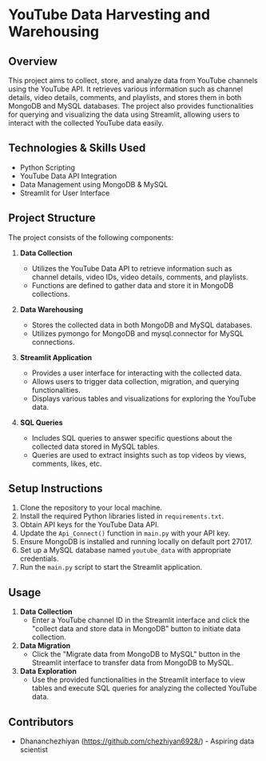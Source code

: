 # YouTube Data Harvesting and Warehousing

## Overview
This project aims to collect, store, and analyze data from YouTube channels using the YouTube API. It retrieves various information such as channel details, video details, comments, and playlists, and stores them in both MongoDB and MySQL databases. The project also provides functionalities for querying and visualizing the data using Streamlit, allowing users to interact with the collected YouTube data easily.

## Technologies & Skills Used
- Python Scripting
- YouTube Data API Integration
- Data Management using MongoDB & MySQL
- Streamlit for User Interface

## Project Structure
The project consists of the following components:

1. **Data Collection**
    - Utilizes the YouTube Data API to retrieve information such as channel details, video IDs, video details, comments, and playlists.
    - Functions are defined to gather data and store it in MongoDB collections.

2. **Data Warehousing**
    - Stores the collected data in both MongoDB and MySQL databases.
    - Utilizes pymongo for MongoDB and mysql.connector for MySQL connections.

3. **Streamlit Application**
    - Provides a user interface for interacting with the collected data.
    - Allows users to trigger data collection, migration, and querying functionalities.
    - Displays various tables and visualizations for exploring the YouTube data.

4. **SQL Queries**
    - Includes SQL queries to answer specific questions about the collected data stored in MySQL tables.
    - Queries are used to extract insights such as top videos by views, comments, likes, etc.

## Setup Instructions
1. Clone the repository to your local machine.
2. Install the required Python libraries listed in `requirements.txt`.
3. Obtain API keys for the YouTube Data API.
4. Update the `Api_Connect()` function in `main.py` with your API key.
5. Ensure MongoDB is installed and running locally on default port 27017.
6. Set up a MySQL database named `youtube_data` with appropriate credentials.
7. Run the `main.py` script to start the Streamlit application.

## Usage
1. **Data Collection**
    - Enter a YouTube channel ID in the Streamlit interface and click the "collect data and store data in MongoDB" button to initiate data collection.
2. **Data Migration**
    - Click the "Migrate data from MongoDB to MySQL" button in the Streamlit interface to transfer data from MongoDB to MySQL.
3. **Data Exploration**
    - Use the provided functionalities in the Streamlit interface to view tables and execute SQL queries for analyzing the collected YouTube data.

## Contributors
- Dhananchezhiyan (https://github.com/chezhiyan6928/) - Aspiring data scientist
